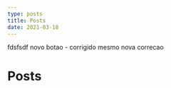 ```yaml
---
type: posts
title: Posts
date: 2021-03-18
---
```

fdsfsdf
novo botao - corrigido mesmo
nova correcao
# Posts
